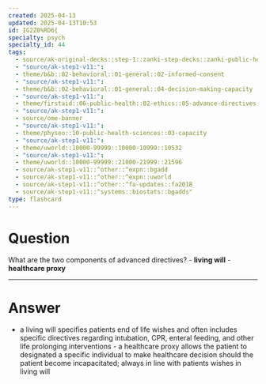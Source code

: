 ```yaml
---
created: 2025-04-13
updated: 2025-04-13T10:53
id: IG2Z0%RD6{
specialty: psych
specialty_id: 44
tags:
  - source/ak-original-decks::step-1::zanki-step-decks::zanki-public-health-sciences::healthcare-delivery-&-quality-and-safety
  - "source/ak-step1-v11:": 
  - theme/b&b::02-behavioral::01-general::02-informed-consent
  - "source/ak-step1-v11:": 
  - theme/b&b::02-behavioral::01-general::04-decision-making-capacity
  - "source/ak-step1-v11:": 
  - theme/firstaid::06-public-health::02-ethics::05-advance-directives
  - "source/ak-step1-v11:": 
  - source/ome-banner
  - "source/ak-step1-v11:": 
  - theme/physeo::10-public-health-sciences::03-capacity
  - "source/ak-step1-v11:": 
  - theme/uworld::10000-99999::10000-10999::10532
  - "source/ak-step1-v11:": 
  - theme/uworld::10000-99999::21000-21999::21596
  - source/ak-step1-v11::^other::^expn::bgadd
  - source/ak-step1-v11::^other::^expn::uworld
  - source/ak-step1-v11::^other::^fa-updates::fa2018
  - source/ak-step1-v11::^systems::biostats::bgadds"
type: flashcard
---
```


# Question
What are the two components of advanced directives?   - **living will** - **healthcare proxy**

---

# Answer
- a living will specifies patients end of life wishes and often includes specific directives regarding intubation, CPR, enteral feeding, and other life prolonging interventions   - a healthcare proxy allows the patient to designated a specific individual to make healthcare decision should the patient become incapacitated; always in line with patients wishes in living will